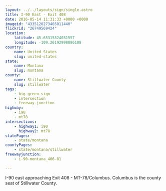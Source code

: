 ```yaml
---
layout: ../../layouts/sign/single.astro
title: I-90 East - Exit 408
date: 2016-05-14 11:31:33 +0000 +0000
imageid: "4335120273465011440"
flickrid: "26749569424"
location:
    latitude: 45.65315324031557
    longitude: -109.26192998886108
country:
    name: United States
    slug: united-states
state:
    name: Montana
    slug: montana
county:
    name: Stillwater County
    slug: stillwater
tags:
    - big-green-sign
    - intersection
    - freeway-junction
highway:
    - i90
    - mt78
intersections:
    - highway1: i90
      highway2: mt78
statePages:
    - state/montana
countyPages:
    - state/montana/stillwater
freewayjunction:
    - i-90-montana_406-81

---
```

I-90 east approaching Exit 408 - MT-78/Columbus.  Columbus is the county seat of Stillwater County.